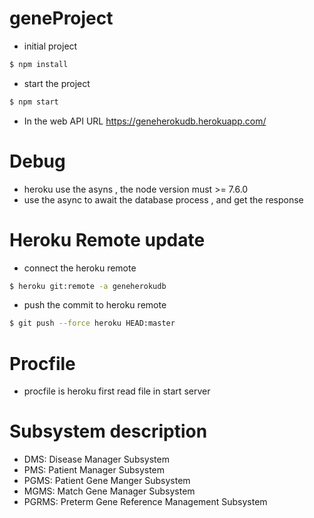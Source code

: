 # geneProject
* initial project
```sh
$ npm install
```
* start the project
```sh
$ npm start
```

* In the web API URL https://geneherokudb.herokuapp.com/


# Debug
* heroku use the asyns , the node version must >= 7.6.0
* use the async to await the database process , and get the response


# Heroku Remote update
* connect the heroku remote
```sh
$ heroku git:remote -a geneherokudb
```
* push the commit to heroku remote
```sh
$ git push --force heroku HEAD:master
```

# Procfile
* procfile is heroku first read file in start server


# Subsystem description
* DMS: Disease Manager Subsystem
* PMS: Patient Manager Subsystem
* PGMS: Patient Gene Manger Subsystem
* MGMS: Match Gene Manager Subsystem
* PGRMS: Preterm Gene Reference Management Subsystem